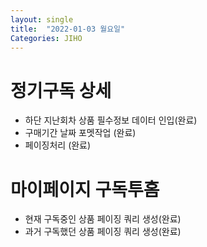 ```yaml
---
layout: single
title:  "2022-01-03 월요일"
Categories: JIHO
---
```


# 정기구독 상세
- 하단 지난회차 상품 필수정보 데이터 인입(완료)
- 구매기간 날짜 포멧작업 (완료)
- 페이징처리 (완료)
# 마이페이지 구독투홈
- 현재 구독중인 상품 페이징 쿼리 생성(완료)
- 과거 구독했던 상품 페이징 쿼리 생성(완료)